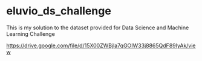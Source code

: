 # eluvio_ds_challenge

This is my solution to the dataset provided for Data Science and Machine Learning Challenge

https://drive.google.com/file/d/15X00ZWBjla7qGOIW33j8865QdF89IyAk/view
